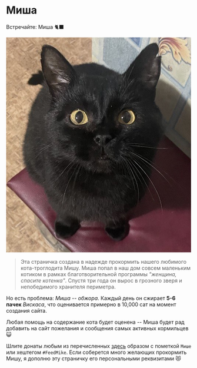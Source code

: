 # Миша
Встречайте: Миша 🐈‍⬛

![Mike](https://raw.githubusercontent.com/bitcoin21ideas/Mike/main/images/photo_2023-02-02%2018.22.57.jpeg)

> Эта страничка создана в надежде прокормить нашего любимого кота-троглодита Мишу. Миша попал в наш дом совсем маленьким котиком в рамках благотворительной программы *"женщина, спасите котенка"*. Спустя три года он вырос в грозного зверя и непобедимого хранителя периметра.

Но есть проблема: *Миша -- обжора*. Каждый день он сжирает **5-6 пачек** *Вискаса*, что оценивается примерно в 10,000 сат на момент создания сайта.

Любая помощь на содержание кота будет оценена -- Миша будет рад добавить на сайт пожелания и сообщения самых активных кормильцев 😺

Шлите донаты любым из перечисленных [здесь](https://www.21ideas.org/contribute/) образом с пометкой `Мише` или хештегом `#FeedMike`. Если соберется много желающих прокормить Мишу, я дополню эту страничку его персональными реквизитами 😻
